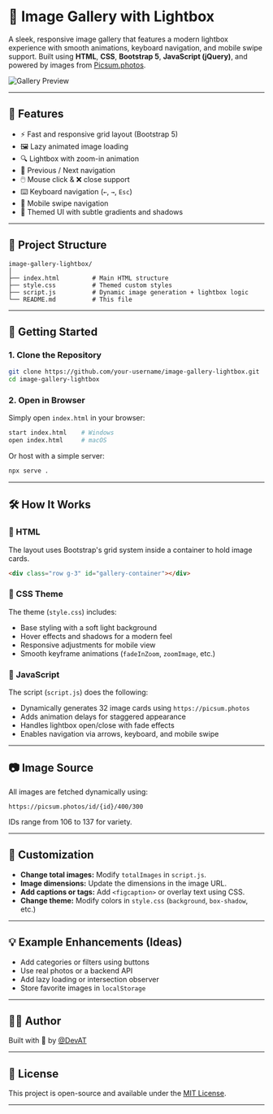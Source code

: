 # 📸 Image Gallery with Lightbox

A sleek, responsive image gallery that features a modern lightbox experience with smooth animations, keyboard navigation, and mobile swipe support. Built using **HTML**, **CSS**, **Bootstrap 5**, **JavaScript (jQuery)**, and powered by images from [Picsum.photos](https://picsum.photos).

![Gallery Preview](https://picsum.photos/id/120/800/400)

---

## 🌟 Features

- ⚡ Fast and responsive grid layout (Bootstrap 5)
- 🖼️ Lazy animated image loading
- 🔍 Lightbox with zoom-in animation
- 🔄 Previous / Next navigation
- 🖱️ Mouse click & ❌ close support
- ⌨️ Keyboard navigation (`←`, `→`, `Esc`)
- 📱 Mobile swipe navigation
- 🎨 Themed UI with subtle gradients and shadows

---

## 📁 Project Structure

```
image-gallery-lightbox/
│
├── index.html         # Main HTML structure
├── style.css          # Themed custom styles
├── script.js          # Dynamic image generation + lightbox logic
└── README.md          # This file
```

---

## 🚀 Getting Started

### 1. Clone the Repository

```bash
git clone https://github.com/your-username/image-gallery-lightbox.git
cd image-gallery-lightbox
```

### 2. Open in Browser

Simply open `index.html` in your browser:

```bash
start index.html    # Windows
open index.html     # macOS
```

Or host with a simple server:

```bash
npx serve .
```

---

## 🛠️ How It Works

### 🧱 HTML

The layout uses Bootstrap's grid system inside a container to hold image cards.

```html
<div class="row g-3" id="gallery-container"></div>
```

### 🎨 CSS Theme

The theme (`style.css`) includes:

- Base styling with a soft light background
- Hover effects and shadows for a modern feel
- Responsive adjustments for mobile view
- Smooth keyframe animations (`fadeInZoom`, `zoomImage`, etc.)

### 📜 JavaScript

The script (`script.js`) does the following:

- Dynamically generates 32 image cards using `https://picsum.photos`
- Adds animation delays for staggered appearance
- Handles lightbox open/close with fade effects
- Enables navigation via arrows, keyboard, and mobile swipe

---

## 📷 Image Source

All images are fetched dynamically using:

```
https://picsum.photos/id/{id}/400/300
```

IDs range from 106 to 137 for variety.

---

## 🔧 Customization

- **Change total images:** Modify `totalImages` in `script.js`.
- **Image dimensions:** Update the dimensions in the image URL.
- **Add captions or tags:** Add `<figcaption>` or overlay text using CSS.
- **Change theme:** Modify colors in `style.css` (`background`, `box-shadow`, etc.)

---

## 💡 Example Enhancements (Ideas)

- Add categories or filters using buttons
- Use real photos or a backend API
- Add lazy loading or intersection observer
- Store favorite images in `localStorage`

---

## 🧑‍💻 Author

Built with 💙 by [@DevAT](https://github.com/DevAdvait)

---

## 📄 License

This project is open-source and available under the [MIT License](LICENSE).

---
